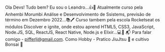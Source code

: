 Ola Devs! Tudo bem? Eu sou o Leandro...👍🤟
Atualmente curso pela Anhembi Morumbi Análise e Desenvolvimento de Ssistems, previsão de término em Dezembro 2022...📚🖊️
Curso tambem pela escola Rocketseat os  módulos Discolver e ignite, onde estou aprend  HTML5, CSS3, JavaScript, Node.JS, SQL, ReactJS, React Native, Node.js e Elixir...💻📗
📬 Para falar comigo - pifferlj@gmail.com.
Como Hobby - Pratico JiuJtsu 🥋 e cultivo Bonsai 🌳
